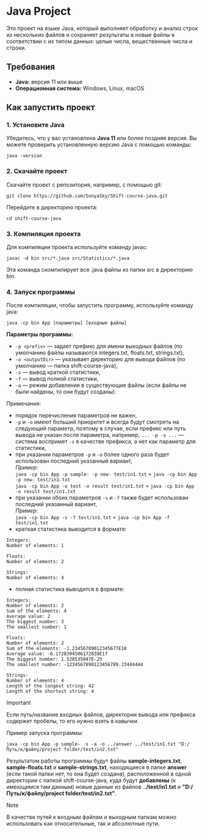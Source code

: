 
# Java Project

Это проект на языке Java, который выполняет обработку и анализ строк из нескольких файлов и сохраняет результаты в новые файлы в соответствии с их типом данных: целые числа, вещественные числа и строки.

## Требования

- **Java:** версия 11 или выше
- **Операционная система:** Windows, Linux, macOS

## Как запустить проект

### 1. Установите Java

Убедитесь, что у вас установлена **Java 11** или более поздняя версия. Вы можете проверить установленную версию Java с помощью команды:

```
java -version
```

### 2. Скачайте проект

Скачайте проект с репозитория, например, с помощью git:

```
git clone https://github.com/SonyaSky/Shift-course-java.git
```

Перейдите в директорию проекта:

```
cd shift-course-java
```

### 3. Компиляция проекта

Для компиляции проекта используйте команду javac:

```
javac -d bin src/*.java src/Statistics/*.java 
```

Эта команда скомпилирует все .java файлы из папки src в директорию bin.

### 4. Запуск программы

После компиляции, чтобы запустить программу, используйте команду java:

```
java -cp bin App [параметры] [входные файлы]
```

**Параметры программы:**
- `-p <prefix>` — задает префикс для имени выходных файлов (по умолчанию файлы называются integers.txt, floats.txt, strings.txt),
- `-o <outputDir>` — указывает директорию для вывода файлов (по умолчанию — папка shift-course-java),
- `-s` — вывод краткой статистики,
- `-f` — вывод полной статистики,
- `-a` — режим добавления в существующие файлы (если файлы не были найдены, то они будут созданы).

Примечания:
- порядок перечисления параметров не важен,
- `-p` и `-o` имеют больший приоритет и всегда будут смотреть на следующий параметр, поэтому в случае, если префикс или путь вывода не указан после параметра, например, `... -p -s ...` — система воспримет `-s` в качестве префикса, а нет как параметр для статистики,
- при указании параметров `-p` и `-o` более одного раза будет использован последний указанный вариант,\
  _Пример:_\
  `java -cp bin App -p sample- -p new- test/in1.txt` = `java -cp bin App -p new- test/in1.txt`\
  `java -cp bin App -o test -o result test/in1.txt` = `java -cp bin App -o result test/in1.txt`
- при указании обоих параметров `-s` и `-f` также будет использован последний указанный вариант,\
    _Пример:_\
  `java -cp bin App -s -f test/in1.txt` = `java -cp bin App -f test/in1.txt`
- краткая статистика выводится в формате:
  
```
Integers:
Number of elements: 1

Floats:
Number of elements: 2

Strings:
Number of elements: 4
```

- полная статистика выводится в формате:
  
```
Integers:
Number of elements: 2
Sum of the elements: 4
Average value: 2
The biggest number: 3
The smallest number: 1

Floats:
Number of elements: 2
Sum of the elements: -1.23456789012345677E18
Average value: -6.1728394506172838E17
The biggest number: 1.528535047E-25
The smallest number: -1234567890123456789.23444444

Strings:
Number of elements: 4
Length of the longest string: 42
Length of the shortest string: 4
```

> [!IMPORTANT]
> Если путь/название входных файлов, директории вывода или префикса содержит пробелы, то его нужно взять в кавычки.


Пример запуска программы:

```
java -cp bin App -p sample- -s -a -o ../answer ../test/in1.txt "D:/Путь/к/файлу/project folder/test/in2.txt"
```

Результатом работы программы будут файлы **sample-integers.txt**, **sample-floats.txt** и **sample-strings.txt**, находящиеся в папке **answer** (если такой папки нет, то она будет создана), 
расположенной в одной директории с папкой shift-course-java, куда будут **добавлены** (к имеющимся там данным) новые данные из файлов .**./test/in1.txt**  и **"D:/Путь/к/файлу/project folder/test/in2.txt"**.

> [!NOTE]
> В качестве путей к входным файлам и выходным папкам можно использовать как относительные, так и абсолютные пути.






 
